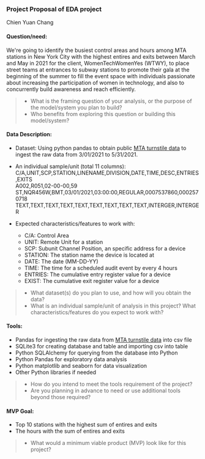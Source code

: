 ### Project Proposal of EDA project
Chien Yuan Chang
#### Question/need:
We're going to identify the busiest control areas and hours among MTA stations in New York City with the highest entires and exits between March and May in 2021 for the client, WomenTechWomenYes (WTWY), to place street teams at entrances to subway stations to promote their gala at the beginning of the summer to fill the event space with individuals passionate about increasing the participation of women in technology, and also to concurrently build awareness and reach efficiently.

>* What is the framing question of your analysis, or the purpose of the model/system you plan to build? 
>* Who benefits from exploring this question or building this model/system?

#### Data Description:
* Dataset: Using python pandas to obtain public [MTA turnstile data](http://web.mta.info/developers/turnstile.html) to ingest the raw data from 3/01/2021 to 5/31/2021.

* An individual sample/unit (total 11 columns):
C/A,UNIT,SCP,STATION,LINENAME,DIVISION,DATE,TIME,DESC,ENTRIES,EXITS  
A002,R051,02-00-00,59 ST,NQR456W,BMT,03/01/2021,03:00:00,REGULAR,0007537860,0002570718
TEXT,TEXT,TEXT,TEXT,TEXT,TEXT,TEXT,TEXT,TEXT,INTERGER,INTERGER

* Expected characteristics/features to work with:
  * C/A: Control Area
  * UNIT: Remote Unit for a station
  * SCP: Subunit Channel Position, an specific address for a device
  * STATION: The station name the device is located at
  * DATE: The date (MM-DD-YY)
  * TIME: The time for a scheduled audit event by every 4 hours
  * ENTRIES: The cumulative entry register value for a device
  * EXIST: The cumulative exit register value for a device

>* What dataset(s) do you plan to use, and how will you obtain the data?
>* What is an individual sample/unit of analysis in this project? What characteristics/features do you expect to work with?

#### Tools:
* Pandas for ingesting the raw data from [MTA turnstile data](http://web.mta.info/developers/turnstile.html) into csv file
* SQLite3 for creating database and table and importing csv into table
* Python SQLAlchemy for querying from the database into Python
* Python Pandas for exploratory data analysis
* Python matplotlib and seaborn for data visualization
* Other Python libraries if needed

>* How do you intend to meet the tools requirement of the project? 
>* Are you planning in advance to need or use additional tools beyond those required?

#### MVP Goal:
* Top 10 stations with the highest sum of entires and exits
* The hours with the sum of entires and exits 

>* What would a minimum viable product (MVP) look like for this project?